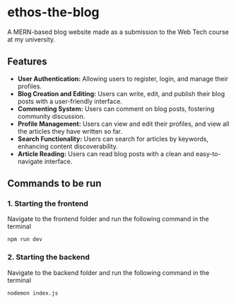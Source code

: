 # ethos-the-blog

A MERN-based blog website made as a submission to the Web Tech course at my university.

## Features

- **User Authentication:** Allowing users to register, login, and manage their profiles.
- **Blog Creation and Editing:** Users can write, edit, and publish their blog posts with a user-friendly interface.
- **Commenting System:** Users can comment on blog posts, fostering community discussion.
- **Profile Management:** Users can view and edit their profiles, and view all the articles they have written so far.
- **Search Functionality:** Users can search for articles by keywords, enhancing content discoverability.
- **Article Reading:** Users can read blog posts with a clean and easy-to-navigate interface.

## Commands to be run

### 1. Starting the frontend
Navigate to the frontend folder and run the following command in the terminal

`npm run dev`

### 2. Starting the backend
Navigate to the backend folder and run the following command in the terminal

`nodemon index.js`

